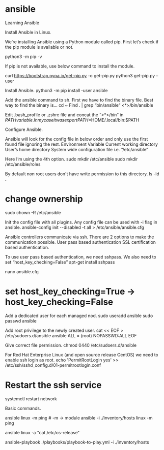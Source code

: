 # ansible
Learning Ansible 


Install Ansible in Linux.

We’re installing Ansible using a Python module called pip. First let’s check if the pip module is available or not.

python3 -m pip -v


If pip is not available, use below command to install the module.

curl https://bootstrap.pypa.io/get-pip.py -o get-pip.py
python3 get-pip.py –user


Install Ansible.
python3 -m pip install -user ansible 


Add the ansible command to sh. First we have to find the binary file. Best way to find the binary is…
cd ~
Find . | grep “bin/ansible”
<omitted lines>
<*>/bin/ansible
<omitted lines>


Edit .bash_profile or .zshrc file and concat the “<*>/bin” in $PATH variable. In my case it was
export PATH=$HOME/.local/bin:$PATH



Configure Ansible.

Ansible will look for the config file in below order and only use the first found file ignoring the rest.
Environment Variable
Current working directory
User’s home directory
System wide configuration file i.e. “/etc/ansible”

Here I’m using the 4th option.
sudo mkdir /etc/ansible
sudo mkdir /etc/ansible/roles


 By default non root users don't have write permission to this directory.
ls -ld .

# change ownership
sudo chown -R /etc/ansible


Init the config file with all plugins. Any config file can be used with -i flag in ansible.
ansible-config init --disabled -t all > /etc/ansible/ansible.cfg


Ansible controllers communicate via ssh. There are 2 options to make the communication possible. 
User pass based authentication
SSL certification based authentication. 

To use user pass based authentication, we need sshpass. We also need to set “host_key_checking=False”
apt-get install sshpass

nano ansible.cfg
# set host_key_checking=True -> host_key_checking=False


Add a dedicated user for each managed nod.
sudo useradd ansible
sudo passwd ansible


Add root privilege to the newly created user.
cat << EOF > /etc/sudoers.d/ansible
ansible ALL = (root) NOPASSWD:ALL
EOF


Give correct file permission.
chmod 0440 /etc/sudoers.d/ansible



For Red Hat Enterprise Linux (and open source release CentOS) we need to enable ssh login as root.
echo 'PermitRootLogin yes' >> /etc/ssh/sshd_config.d/01-permitrootlogin.conf

# Restart the ssh service
systemctl restart network


Basic commands.

ansible linux -m ping # -m -> module
ansible -i ./inventory/hosts linux -m ping


ansible linux -a "cat /etc/os-release"


ansible-playbook ./playbooks/playbook-to-play.yml -i ./inventory/hosts


